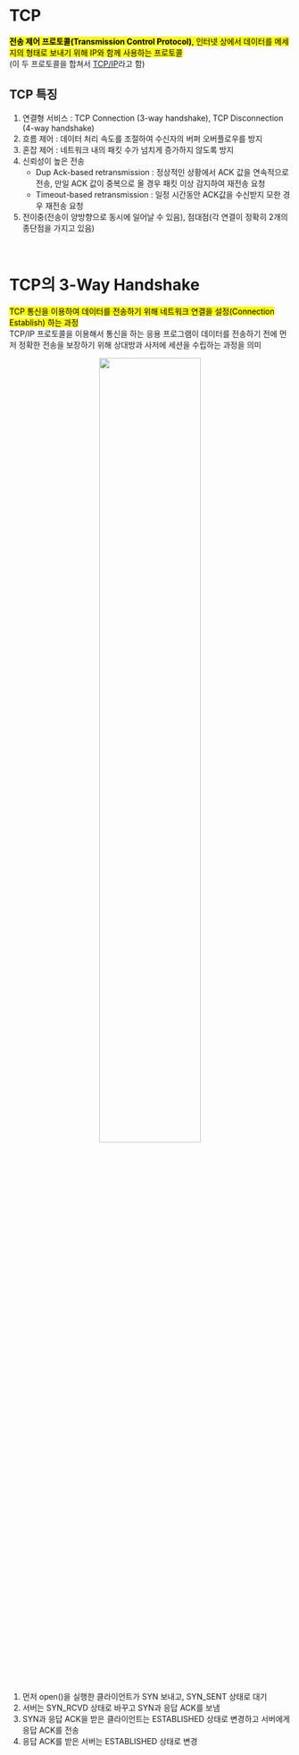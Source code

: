 

# TCP 
<mark>**전송 제어 프로토콜(Transmission Control Protocol)**, 인터넷 상에서 데이터를 메세지의 형태로 보내기 위해 IP와 함께 사용하는 프로토콜</mark></br>(이 두 프로토콜을 합쳐서 [TCP/IP](https://github.com/ArdorHoon/computer-science-for-developer/blob/main/network/TCP_IP.md)라고 함)


## TCP 특징
1. 연결형 서비스 : TCP Connection (3-way handshake), TCP Disconnection (4-way handshake)
2. 흐름 제어 : 데이터 처리 속도를 조절하여 수신자의 버퍼 오버플로우를 방지
3. 혼잡 제어 : 네트워크 내의 패킷 수가 넘치게 증가하지 않도록 방지 
4. 신뢰성이 높은 전송 
   - Dup Ack-based retransmission : 정상적인 상황에서 ACK 값을 연속적으로 전송, 만일 ACK 값이 중복으로 올 경우 패킷 이상 감지하여 재전송 요청 
   - Timeout-based retransmission : 일정 시간동안 ACK값을 수신받지 모한 경우 재전송 요청
6. 전이중(전송이 양방향으로 동시에 일어날 수 있음), 점대점(각 연결이 정확히 2개의 종단점을 가지고 있음)


</br>


# TCP의 3-Way Handshake
<mark>TCP 통신을 이용하여 데이터를 전송하기 위해 네트워크 연결을 설정(Connection Establish) 하는 과정</mark></br>
TCP/IP 프로토콜을 이용해서 통신을 하는 응용 프로그램이 데이터를 전송하기 전에 먼저 정확한 전송을 보장하기 위해 상대방과 사저에 세션을 수립하는 과정을 의미</br>

<p align="center">
<img src="https://github.com/user-attachments/assets/37ae3089-228c-408a-ba7e-a5d3cce1d6b2" width="60%" height="60%"></p></br>

1. 먼저 open()을 실행한 클라이언트가 SYN 보내고, SYN_SENT 상태로 대기
2. 서버는 SYN_RCVD 상태로 바꾸고 SYN과 응답 ACK를 보냄
3. SYN과 응답 ACK을 받은 클라이언트는 ESTABLISHED 상태로 변경하고 서버에게 응답 ACK를 전송
4. 응답 ACK를 받은 서버는 ESTABLISHED 상태로 변경
